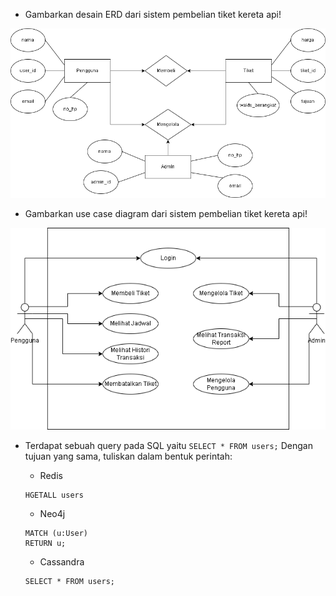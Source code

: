 - Gambarkan desain ERD dari sistem pembelian tiket kereta api!

![erd_tiket_kereta](/14_System_Design/screenshots/erd_tiket_kereta.png)

- Gambarkan use case diagram dari sistem pembelian tiket kereta api!

![usecase_tiket_kereta](/14_System_Design/screenshots/usecase_tiket_kereta.png)

- Terdapat sebuah query pada SQL yaitu `SELECT * FROM users;` Dengan tujuan yang sama, tuliskan dalam bentuk perintah:
    - Redis

    ```
    HGETALL users
    ```

    - Neo4j
    
    ```
    MATCH (u:User)
    RETURN u;
    ```
    
    - Cassandra

    ```
    SELECT * FROM users;
    ```